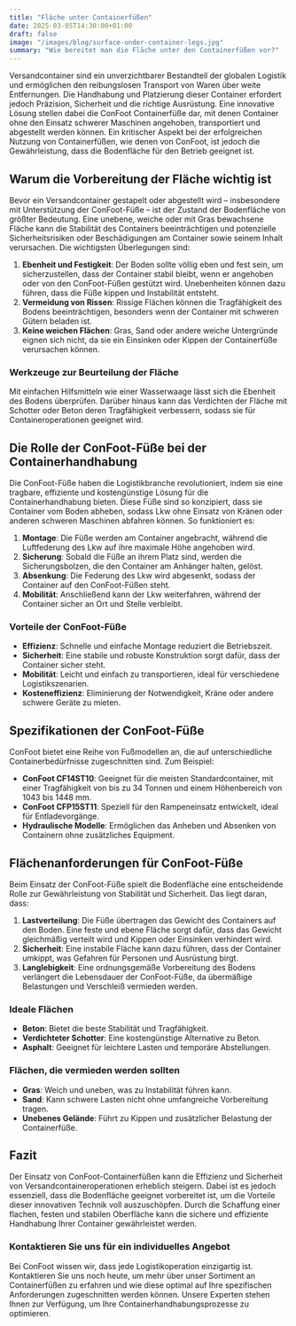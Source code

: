 ```yaml
---
title: "Fläche unter Containerfüßen"
date: 2025-03-05T14:30:00+01:00
draft: false
image: "/images/blog/surface-under-container-legs.jpg"
summary: "Wie bereitet man die Fläche unter den Containerfüßen vor?"
---
```


Versandcontainer sind ein unverzichtbarer Bestandteil der globalen Logistik und ermöglichen den reibungslosen Transport von Waren über weite Entfernungen. Die Handhabung und Platzierung dieser Container erfordert jedoch Präzision, Sicherheit und die richtige Ausrüstung. Eine innovative Lösung stellen dabei die ConFoot Containerfüße dar, mit denen Container ohne den Einsatz schwerer Maschinen angehoben, transportiert und abgestellt werden können. Ein kritischer Aspekt bei der erfolgreichen Nutzung von Containerfüßen, wie denen von ConFoot, ist jedoch die Gewährleistung, dass die Bodenfläche für den Betrieb geeignet ist.

## Warum die Vorbereitung der Fläche wichtig ist

Bevor ein Versandcontainer gestapelt oder abgestellt wird – insbesondere mit Unterstützung der ConFoot-Füße – ist der Zustand der Bodenfläche von größter Bedeutung. Eine unebene, weiche oder mit Gras bewachsene Fläche kann die Stabilität des Containers beeinträchtigen und potenzielle Sicherheitsrisiken oder Beschädigungen am Container sowie seinem Inhalt verursachen. Die wichtigsten Überlegungen sind:

1. **Ebenheit und Festigkeit**: Der Boden sollte völlig eben und fest sein, um sicherzustellen, dass der Container stabil bleibt, wenn er angehoben oder von den ConFoot-Füßen gestützt wird. Unebenheiten können dazu führen, dass die Füße kippen und Instabilität entsteht.
2. **Vermeidung von Rissen**: Rissige Flächen können die Tragfähigkeit des Bodens beeinträchtigen, besonders wenn der Container mit schweren Gütern beladen ist.
3. **Keine weichen Flächen**: Gras, Sand oder andere weiche Untergründe eignen sich nicht, da sie ein Einsinken oder Kippen der Containerfüße verursachen können.

### Werkzeuge zur Beurteilung der Fläche
Mit einfachen Hilfsmitteln wie einer Wasserwaage lässt sich die Ebenheit des Bodens überprüfen. Darüber hinaus kann das Verdichten der Fläche mit Schotter oder Beton deren Tragfähigkeit verbessern, sodass sie für Containeroperationen geeignet wird.

## Die Rolle der ConFoot-Füße bei der Containerhandhabung

Die ConFoot-Füße haben die Logistikbranche revolutioniert, indem sie eine tragbare, effiziente und kostengünstige Lösung für die Containerhandhabung bieten. Diese Füße sind so konzipiert, dass sie Container vom Boden abheben, sodass Lkw ohne Einsatz von Kränen oder anderen schweren Maschinen abfahren können. So funktioniert es:

1. **Montage**: Die Füße werden am Container angebracht, während die Luftfederung des Lkw auf ihre maximale Höhe angehoben wird.
2. **Sicherung**: Sobald die Füße an ihrem Platz sind, werden die Sicherungsbolzen, die den Container am Anhänger halten, gelöst.
3. **Absenkung**: Die Federung des Lkw wird abgesenkt, sodass der Container auf den ConFoot-Füßen steht.
4. **Mobilität**: Anschließend kann der Lkw weiterfahren, während der Container sicher an Ort und Stelle verbleibt.

### Vorteile der ConFoot-Füße
- **Effizienz**: Schnelle und einfache Montage reduziert die Betriebszeit.
- **Sicherheit**: Eine stabile und robuste Konstruktion sorgt dafür, dass der Container sicher steht.
- **Mobilität**: Leicht und einfach zu transportieren, ideal für verschiedene Logistikszenarien.
- **Kosteneffizienz**: Eliminierung der Notwendigkeit, Kräne oder andere schwere Geräte zu mieten.

## Spezifikationen der ConFoot-Füße

ConFoot bietet eine Reihe von Fußmodellen an, die auf unterschiedliche Containerbedürfnisse zugeschnitten sind. Zum Beispiel:

- **ConFoot CF14ST10**: Geeignet für die meisten Standardcontainer, mit einer Tragfähigkeit von bis zu 34 Tonnen und einem Höhenbereich von 1043 bis 1448 mm.
- **ConFoot CFP15ST11**: Speziell für den Rampeneinsatz entwickelt, ideal für Entladevorgänge.
- **Hydraulische Modelle**: Ermöglichen das Anheben und Absenken von Containern ohne zusätzliches Equipment.

## Flächenanforderungen für ConFoot-Füße

Beim Einsatz der ConFoot-Füße spielt die Bodenfläche eine entscheidende Rolle zur Gewährleistung von Stabilität und Sicherheit. Das liegt daran, dass:

1. **Lastverteilung**: Die Füße übertragen das Gewicht des Containers auf den Boden. Eine feste und ebene Fläche sorgt dafür, dass das Gewicht gleichmäßig verteilt wird und Kippen oder Einsinken verhindert wird.
2. **Sicherheit**: Eine instabile Fläche kann dazu führen, dass der Container umkippt, was Gefahren für Personen und Ausrüstung birgt.
3. **Langlebigkeit**: Eine ordnungsgemäße Vorbereitung des Bodens verlängert die Lebensdauer der ConFoot-Füße, da übermäßige Belastungen und Verschleiß vermieden werden.

### Ideale Flächen
- **Beton**: Bietet die beste Stabilität und Tragfähigkeit.
- **Verdichteter Schotter**: Eine kostengünstige Alternative zu Beton.
- **Asphalt**: Geeignet für leichtere Lasten und temporäre Abstellungen.

### Flächen, die vermieden werden sollten
- **Gras**: Weich und uneben, was zu Instabilität führen kann.
- **Sand**: Kann schwere Lasten nicht ohne umfangreiche Vorbereitung tragen.
- **Unebenes Gelände**: Führt zu Kippen und zusätzlicher Belastung der Containerfüße.

## Fazit

Der Einsatz von ConFoot-Containerfüßen kann die Effizienz und Sicherheit von Versandcontaineroperationen erheblich steigern. Dabei ist es jedoch essenziell, dass die Bodenfläche geeignet vorbereitet ist, um die Vorteile dieser innovativen Technik voll auszuschöpfen. Durch die Schaffung einer flachen, festen und stabilen Oberfläche kann die sichere und effiziente Handhabung Ihrer Container gewährleistet werden.

### Kontaktieren Sie uns für ein individuelles Angebot
Bei ConFoot wissen wir, dass jede Logistikoperation einzigartig ist. Kontaktieren Sie uns noch heute, um mehr über unser Sortiment an Containerfüßen zu erfahren und wie diese optimal auf Ihre spezifischen Anforderungen zugeschnitten werden können. Unsere Experten stehen Ihnen zur Verfügung, um Ihre Containerhandhabungsprozesse zu optimieren.